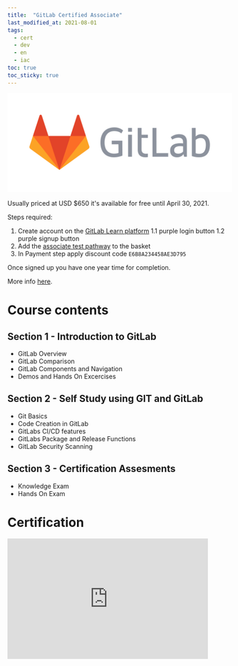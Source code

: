 ```yaml
---
title:  "GitLab Certified Associate"
last_modified_at: 2021-08-01
tags:
  - cert
  - dev
  - en
  - iac
toc: true
toc_sticky: true
---
```


[![](/assets/images/posts/2021-04-23-gitlab.png)](https://gitlab.com/)

Usually priced at USD $650 it's available for free until April 30, 2021.

Steps required:

 1. Create account on the [GitLab Learn platform](https://gitlab.edcast.com/)
    1.1 purple login button
    1.2 purple signup button
 2. Add the [associate test pathway](https://gitlab.edcast.com/pathways/cy-test-pathway-associate-study-exam/) to the basket
 3. In Payment step apply discount code `E6B8A234458AE3D795`

Once signed up you have one year time for completion.

More info [here](https://about.gitlab.com/blog/2021/04/20/everyone-can-get-certified/).

# Course contents

## Section 1 - Introduction to GitLab

 - GitLab Overview
 - GitLab Comparison
 - GitLab Components and Navigation
 - Demos and Hands On Excercises

## Section 2 - Self Study using GIT and GitLab

 - Git Basics
 - Code Creation in GitLab
 - GitLabs CI/CD features
 - GitLabs Package and Release Functions
 - GitLab Security Scanning

## Section 3 - Certification Assesments

 - Knowledge Exam
 - Hands On Exam

# Certification

<iframe src="https://api.badgr.io/public/assertions/idtr8gJ1S-6f93Xlvs33nQ?embedVersion=1&amp;embedWidth=330&amp;embedHeight=186&amp;identity__email=josecastillolema%40gmail.com" title="Badge: GitLab Certified Associate" style="width: 450px; height: 270px; border: 0px;"></iframe>

<div data-iframe-width="300" data-iframe-height="270" data-share-badge-id="93da7f18-3ac5-43c5-b601-47a8c7873860" data-share-badge-host="https://www.credly.com"></div><script type="text/javascript" async src="//cdn.credly.com/assets/utilities/embed.js"></script>